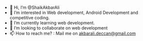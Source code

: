 - 👋 Hi, I’m @ShaikAkbarAli
- 👀 I’m interested in Web development, Android Development and competitive coding.
- 🌱 I’m currently learning web development.
- 💞️ I’m looking to collaborate on web development
- 📫 How to reach me? : Mail me on akbarali.deccan@gmail.com

<!---
ShaikAkbarAli/ShaikAkbarAli is a ✨ special ✨ repository because its `README.md` (this file) appears on your GitHub profile.
You can click the Preview link to take a look at your changes.
--->
